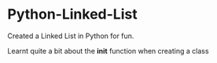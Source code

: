 # Python-Linked-List
Created a Linked List in Python for fun.

Learnt quite a bit about the __init__ function when creating a class
